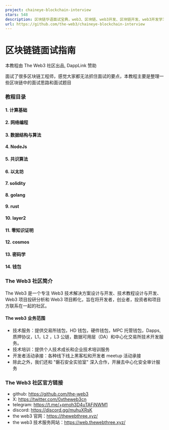 ```yaml
---
project: chaineye-blockchain-interview
stars: 548
description: 区块链华语面试宝典，web3、区块链、web3开发、区块链开发、web3开发学习、区块链开发学习、面试、入门指南、最佳实践、教程 钱包开发、各个链的钱包(btc/eth/sol/xrp)、钱包面试 智能合约、智能合约开发、智能合约学习、智能合约面试 公链开发、公链开发学习、公链面试
url: https://github.com/the-web3/chaineye-blockchain-interview
---
```


区块链链面试指南
========

本教程由 The Web3 社区出品, DappLink 赞助

面试了很多区块链工程师，感觉大家都无法抓住面试的要点，本教程主要是整理一些区块链中的面试思路和面试题目

### 教程目录

#### 1\. 计算基础

#### 2\. 网络编程

#### 3\. 数据结构与算法

#### 4\. NodeJs

#### 5\. 共识算法

#### 6\. 以太坊

#### 7\. solidity

#### 8\. golang

#### 9\. rust

#### 10\. layer2

#### 11\. 零知识证明

#### 12\. cosmos

#### 13\. 密码学

#### 14\. 钱包

### The Web3 社区简介

The Web3 是一个专注 Web3 技术解决方案设计与开发、技术教程设计与开发、Web3 项目投研分析和 Web3 项目孵化，旨在将开发者，创业者，投资者和项目方联系在一起的社区。

#### The web3 业务范围

-   技术服务：提供交易所钱包，HD 钱包，硬件钱包，MPC 托管钱包，Dapps, 质押协议，L1，L2 ，L3 公链，数据可用层（DA）和中心化交易所技术开发服务。
-   技术培训：提供个人技术成长和企业技术培训服务
-   开发者活动承接：各种线下线上黑客松和开发者 meetup 活动承接
-   除此之外，我们还和 "磐石安全实验室" 深入合作，开展去中心化安全审计服务

### The Web3 社区官方链接

-   github: https://github.com/the-web3
-   X: https://twitter.com/0xtheweb3cn
-   telegram: https://t.me/+pmoh3D4uTAFjNWM1
-   discord: https://discord.gg/muhuXRsK
-   the web3 官网：https://thewebthree.xyz/
-   the web3 技术服务网站：https://web.thewebthree.xyz/
